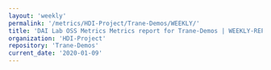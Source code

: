 ```yaml
---
layout: 'weekly'
permalink: '/metrics/HDI-Project/Trane-Demos/WEEKLY/'
title: 'DAI Lab OSS Metrics Metrics report for Trane-Demos | WEEKLY-REPORT-2020-01-09'
organization: 'HDI-Project'
repository: 'Trane-Demos'
current_date: '2020-01-09'
---
```

